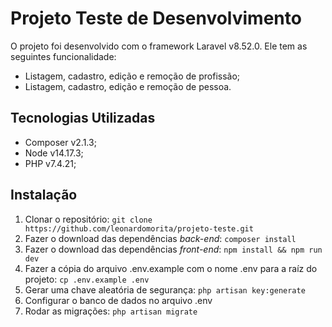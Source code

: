 # Projeto Teste de Desenvolvimento

O projeto foi desenvolvido com o framework Laravel v8.52.0. Ele tem as seguintes funcionalidade:

- Listagem, cadastro, edição e remoção de profissão;
- Listagem, cadastro, edição e remoção de pessoa.

## Tecnologias Utilizadas

- Composer v2.1.3;
- Node v14.17.3;
- PHP v7.4.21;

## Instalação

1. Clonar o repositório: ```git clone https://github.com/leonardomorita/projeto-teste.git```
2. Fazer o download das dependências *back-end*: ```composer install```
3. Fazer o download das dependências *front-end*: ```npm install && npm run dev```
4. Fazer a cópia do arquivo .env.example com o nome .env para a raíz do projeto: ```cp .env.example .env```
5. Gerar uma chave aleatória de segurança: ```php artisan key:generate```
6. Configurar o banco de dados no arquivo .env
7. Rodar as migrações: ```php artisan migrate```
